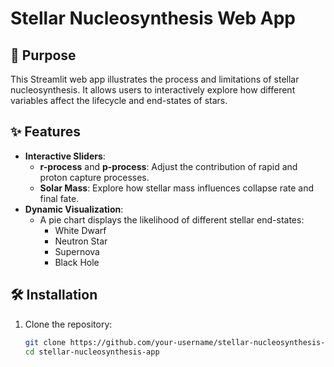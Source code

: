 # Stellar Nucleosynthesis Web App

## 🌌 Purpose
This Streamlit web app illustrates the process and limitations of stellar nucleosynthesis. It allows users to interactively explore how different variables affect the lifecycle and end-states of stars.

## ✨ Features
- **Interactive Sliders**:
  - **r-process** and **p-process**: Adjust the contribution of rapid and proton capture processes.
  - **Solar Mass**: Explore how stellar mass influences collapse rate and final fate.
- **Dynamic Visualization**:
  - A pie chart displays the likelihood of different stellar end-states:
    - White Dwarf
    - Neutron Star
    - Supernova
    - Black Hole

## 🛠 Installation
1. Clone the repository:
   ```bash
   git clone https://github.com/your-username/stellar-nucleosynthesis-app.git
   cd stellar-nucleosynthesis-app
   ```
